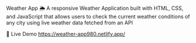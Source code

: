 Weather App 🌦️
A responsive Weather Application built with HTML, CSS, and JavaScript that allows users to check the current weather conditions of any city using live weather data fetched from an API

🔗 Live Demo
https://weather-app980.netlify.app/

